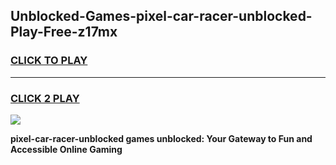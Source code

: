 
## Unblocked-Games-pixel-car-racer-unblocked-Play-Free-z17mx
<h3>
<a href="https://premium76.site?title=pixel-car-racer-unblocked&ref=23A">CLICK TO PLAY</a></h3>
<hr>

<h3>
<a href="https://premium76.site?title=pixel-car-racer-unblocked&ref=23A">CLICK 2 PLAY</a>
  
</h3>

<a href="https://premium76.site?title=pixel-car-racer-unblocked&ref=23A"><img src="https://clearcache.store/games.png"></a>


**pixel-car-racer-unblocked games unblocked: Your Gateway to Fun and Accessible Online Gaming**
